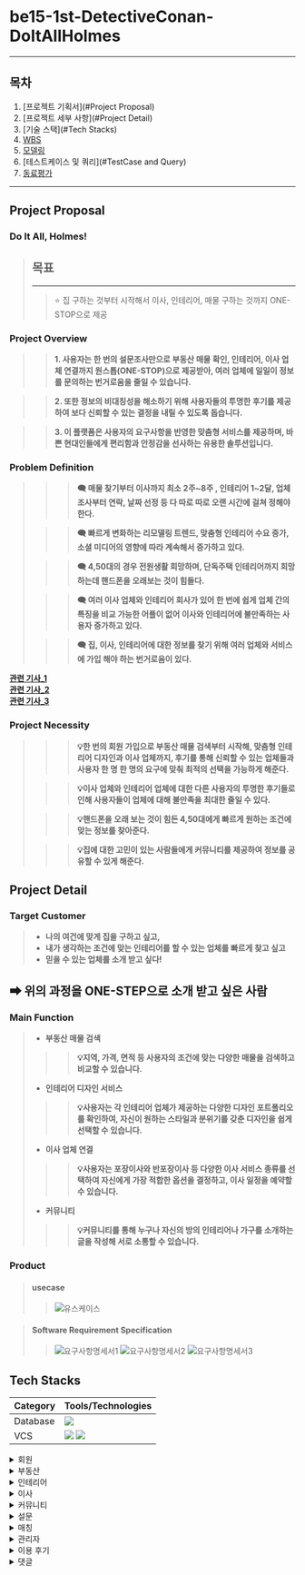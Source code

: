 # be15-1st-DetectiveConan-DoItAllHolmes

---

## 목차
1. [프로젝트 기획서](#Project Proposal)
2. [프로젝트 세부 사항](#Project Detail)
3. [기술 스택](#Tech Stacks)
4. [WBS](#WBS)
5. [모델링](#Modeling)
6. [테스트케이스 및 쿼리](#TestCase and Query)
7. [동료평가](#Feedback)

---
## Project Proposal
### Do It All, Holmes!
> ## 목표
> ---
>> ⭐ 집 구하는 것부터 시작해서 이사, 인테리어, 매물 구하는 것까지 ONE-STOP으로 제공

### Project Overview
>> **1. 사용자는 한 번의 설문조사만으로 부동산 매물 확인, 인테리어, 이사 업체 연결까지 원스톱(ONE-STOP)으로 제공받아, 여러 업체에 일일이 정보를 문의하는 번거로움을 줄일 수 있습니다.**

>> **2. 또한 정보의 비대칭성을 해소하기 위해 사용자들의 투명한 후기를 제공하여 보다 신뢰할 수 있는 결정을 내릴 수 있도록 돕습니다.** 

>> **3. 이 플랫폼은 사용자의 요구사항을 반영한 맞춤형 서비스를 제공하며, 바쁜 현대인들에게 편리함과 안정감을 선사하는 유용한 솔루션입니다.**
### Problem Definition
> 
> >> **🗨 매물 찾기부터 이사까지 최소 2주~8주 , 인테리어 1~2달, 업체 조사부터 연락, 날짜 선정 등 다 따로 따로 오랜 시간에 걸쳐 정해야 한다.**
> 
> >> **🗨 빠르게 변화하는 리모델링 트렌드, 맞춤형 인테리어 수요 증가, 소셜 미디어의 영향에 따라 계속해서 증가하고 있다.**
> 
> >> **🗨 4,50대의 경우 전원생활 희망하며, 단독주택 인테리어까지 희망 하는데 핸드폰을 오래보는 것이 힘들다.**
> 
> >> **🗨 여러 이사 업체와 인테리어 회사가 있어 한 번에 쉽게 업체 간의 특징을 비교 가능한 어플이 없어 이사와 인테리어에 불만족하는 사용자 증가하고 있다.**
> 
> >> **🗨 집, 이사, 인테리어에 대한 정보를 찾기 위해 여러 업체와 서비스에 가입 해야 하는 번거로움이 있다.**


[**관련 기사_1**](http://www.yongdal.pro/board/notice_view.html?n=45)  
[**관련 기사_2**](https://www.jutek.kr/user/selectBbsColumn.do?BBS_NUM=1374&COD03_CODE=c0318&MEN02_NUM=57&pageNum=1)  
[**관련 기사_3**](https://blog.opensurvey.co.kr/article/living-2020-2/)

### Project Necessity
> >> **💡한 번의 회원 가입으로 부동산 매물 검색부터 시작해, 맞춤형 인테리어 디자인과 이사 업체까지,  후기를 통해 신뢰할 수 있는 업체들과 사용자 한 명 한 명의 요구에 맞춰 최적의 선택을 가능하게 해준다.**
> 
> >> **💡이사 업체와 인테리어 업체에 대한 다른 사용자의 투명한 후기들로 인해 사용자들이 업체에 대해 불만족을 최대한 줄일 수 있다.**
> 
> >> **💡핸드폰을 오래 보는 것이 힘든 4,50대에게 빠르게 원하는 조건에 맞는 정보를 찾아준다.**
> 
> >> **💡집에 대한 고민이 있는 사람들에게 커뮤니티를 제공하여 정보를 공유할 수 있게 해준다.**


## Project Detail

### Target Customer
>
>- **나의 여건에 맞게 집을 구하고 싶고,**  
>- **내가 생각하는 조건에 맞는 인테리어를 할 수 있는 업체를 빠르게 찾고 싶고**
>- **믿을 수 있는 업체를 소개 받고 싶다!**
## **➡ 위의 과정을 ONE-STEP으로 소개 받고 싶은 사람**

### Main Function
> - **부동산 매물 검색**
> >> **💡지역, 가격, 면적 등 사용자의 조건에 맞는 다양한 매물을 검색하고 비교할 수 있습니다.**
> - **인테리어 디자인 서비스**
> >> **💡사용자는 각 인테리어 업체가 제공하는 다양한 디자인 포트폴리오를 확인하여, 자신이 원하는 스타일과 분위기를 갖춘 디자인을 쉽게 선택할 수 있습니다.**
> - **이사 업체 연결**
> >> **💡사용자는 포장이사와 반포장이사 등 다양한 이사 서비스 종류를 선택하여 자신에게 가장 적합한 옵션을 결정하고, 이사 일정을 예약할 수 있습니다.**
> - **커뮤니티**
> >> **💡커뮤니티를 통해 누구나 자신의 방의 인테리어나 가구를 소개하는 글을 작성해 서로 소통할 수 있습니다.**

### Product
> #### usecase
>> ![유스케이스](./images/usecase.png)

> #### Software Requirement Specification
>> ![요구사항명세서1](./images/requirement1.png)
>> ![요구사항명세서2](./images/requirement2.png)
>> ![요구사항명세서3](./images/requirement3.png)

## Tech Stacks
| Category | Tools/Technologies |  
|----------|-------------------|
| Database |<img src = "https://img.shields.io/badge/MariaDB-003545?style=for-the-badge&logo=mariadb&logoColor=white" >|
| VCS      |<img src="https://img.shields.io/badge/git-F05032?style=for-the-badge&logo=git&logoColor=white"> <img src="https://img.shields.io/badge/github-181717?style=for-the-badge&logo=github&logoColor=white">

<details>
<summary> 회원</summary>
<div markdown="1">
</div>

<details>
<summary>로그인</summary>
<div markdown="1">

 

</div>
</details>

<details>
<summary>회원가입</summary>
<div markdown="1">

 

</div>
</details>

<details>
<summary>회원 정보 수정</summary>
<div markdown="1">

 

</div>
</details>

<details>
<summary>회원정보찾기</summary>
<div markdown="1">

 

</div>
</details>

<details>
<summary>회원신고</summary>
<div markdown="1">

 

</div>
</details>

<details>
<summary>내가 쓴 이용후기 모아보기</summary>
<div markdown="1">

 

</div>
</details>

<details>
<summary>즐겨찾기 모아보기</summary>
<div markdown="1">

 

</div>
</details>

<details>
<summary>회원탈퇴</summary>
<div markdown="1">

 

</div>
</details>

<details>
<summary>상담 신청 목록 조회</summary>
<div markdown="1">

 

</div>
</details>

<details>
<summary>상담 신청 내용 상세 조회</summary>
<div markdown="1">

 

</div>
</details>
</details>

<details>
<summary> 부동산</summary>
<div markdown="1">
</div>

<details>
<summary>부동산 업체 정보 작성</summary>
<div markdown="1">

 

</div>
</details>

<details>
<summary>부동산 업체 정보 수정</summary>
<div markdown="1">

 

</div>
</details>

<details>
<summary>부동산 업체 정보 삭제</summary>
<div markdown="1">

 ![image](https://github.com/user-attachments/assets/1686772c-0045-445b-9045-38ea832766e4)
![image](https://github.com/user-attachments/assets/145f64d8-9d8c-49a2-b30f-afdfcbe35eba)


</div>
</details>

<details>
<summary>부동산 업체 정보 조회</summary>
<div markdown="1">

 ![image](https://github.com/user-attachments/assets/5784f9b9-bf4b-4b10-89e9-3368dbd03e63)


</div>
</details>

<details>
<summary>부동산 매물 글 작성</summary>
<div markdown="1">

 ![image](https://github.com/user-attachments/assets/d9ddc036-877c-4c82-99a4-f9cc9a11495e)


</div>
</details>

<details>
<summary>부동산 매물 글 수정</summary>
<div markdown="1">

 ![image](https://github.com/user-attachments/assets/25c7a12f-a10f-4354-afb2-16ba3161e964)
 ![image](https://github.com/user-attachments/assets/c42e20e7-337a-4ac4-be72-05bd1b168490)


</div>
</details>

<details>
<summary>부동산 매물 글 조회</summary>
<div markdown="1">

 ![image](https://github.com/user-attachments/assets/fd5f2d51-a587-44ed-bb3d-3c5cd3a0f3ca)


</div>
</details>

<details>
<summary>부동산 매물 글 삭제</summary>
<div markdown="1">

 ![image](https://github.com/user-attachments/assets/ff7d0185-16c3-4397-9b22-cb37c54972a2)
 ![image](https://github.com/user-attachments/assets/df35d5bd-9bce-44f6-971b-afa304108d53)


</div>
</details>

<details>
<summary>부동산 상담 신청 조회</summary>
<div markdown="1">

 ![image](https://github.com/user-attachments/assets/8606b1cf-3a6c-4b68-8743-4644b22cd0bd)


</div>
</details>

<details>
<summary>부동산 상담 신청 작성</summary>
<div markdown="1">

 

</div>
</details>

<details>
<summary>부동산 상담 신청 취소</summary>
<div markdown="1">

 

</div>
</details>

<details>
<summary>부동산 즐겨찾기 기능</summary>
<div markdown="1">

 ![image](https://github.com/user-attachments/assets/c03a9983-f31b-4481-94f7-8cc950d55089)


</div>
</details>

<details>
<summary>부동산 즐겨찾기기 취소</summary>
<div markdown="1">

 ![image](https://github.com/user-attachments/assets/0f78660d-efca-47f4-87ca-32dc3f36265a)
 ![image](https://github.com/user-attachments/assets/ad4bc8ab-e99c-44bf-af22-86346e30c347)


</div>
</details>

<details>
<summary>부동산 작업 단계 수정</summary>
<div markdown="1">

 

</div>
</details>

<details>
<summary>부동산 작업 단계 조회</summary>
<div markdown="1">

 

</div>
</details>
</details>

<details>
<summary> 인테리어</summary>
<div markdown="1">
</div>

<details>
<summary>인테리어 업체 정보 작성</summary>
<div markdown="1">

 

</div>
</details>

<details>
<summary>인테리어 업체 정보 수정</summary>
<div markdown="1">

 

</div>
</details>

<details>
<summary>인테리어 업체 정보 삭제</summary>
<div markdown="1">

 ![image](https://github.com/user-attachments/assets/c3af70ae-4f77-4740-a9f6-9f2190c5237f)


</div>
</details>

<details>
<summary>인테리어 업체 정보 조회</summary>
<div markdown="1">

 ![image](https://github.com/user-attachments/assets/10416c7d-d12a-4e7e-91ff-51471b3166f2)


</div>
</details>

<details>
<summary>인테리어 상담 신청 조회</summary>
<div markdown="1">

 ![image](https://github.com/user-attachments/assets/4fa34bcd-2d1e-4316-92ab-3bc6b94f4fb8)


</div>
</details>

<details>
<summary>인테리어 상담 신청 작성</summary>
<div markdown="1">

 ![image](https://github.com/user-attachments/assets/16dc4576-ba93-4f8a-9daa-2bc0e033088c)


</div>
</details>

<details>
<summary>인테리어 상담 신청 취소</summary>
<div markdown="1">

![image](https://github.com/user-attachments/assets/ed67f352-98f0-4efe-8d39-5b1493b86318)



</div>
</details>

<details>
<summary>인테리어 업체 즐겨찾기 기능</summary>
<div markdown="1">

 ![image](https://github.com/user-attachments/assets/fa3da8c3-601f-4242-902d-ac2b192db3b5)


</div>
</details>

<details>
<summary>인테리어 업체 즐겨찾기 취소</summary>
<div markdown="1">

 ![image](https://github.com/user-attachments/assets/8aae1015-456a-45dd-86e4-8758d6f5641c)


</div>
</details>

<details>
<summary>인테리어 작업 단계 수정</summary>
<div markdown="1">

 ![image](https://github.com/user-attachments/assets/3129df90-5e19-4363-8391-4949563e6598)


</div>
</details>

<details>
<summary>인테리어 작업 단계 조회</summary>
<div markdown="1">

 ![image](https://github.com/user-attachments/assets/2f30e888-91b7-4bbd-a9a7-9775dbadb59c)


</div>
</details>

<details>
<summary>인테리어 게시글 작성</summary>
<div markdown="1">

 ![image](https://github.com/user-attachments/assets/48e557d4-f059-40c4-99cf-f00944be2277)


</div>
</details>

<details>
<summary>인테리어 게시글 수정</summary>
<div markdown="1">

 ![image](https://github.com/user-attachments/assets/689cb9e0-c3b4-49de-ad7d-183a32f6bced)


</div>
</details>

<details>
<summary>인테리어 게시글 삭제</summary>
<div markdown="1">

 ![image](https://github.com/user-attachments/assets/8b9a8e3d-bacb-4ac5-88a0-c06339dc7e71)


</div>
</details>

<details>
<summary>인테리어 게시글 조회</summary>
<div markdown="1">

 ![image](https://github.com/user-attachments/assets/c840e6d2-78fe-4c88-a630-f38938cf4038)


</div>
</details>
</details>

<details>
<summary> 이사</summary>
<div markdown="1">
</div>

<details>
<summary>이사 업체 정보 작성</summary>
<div markdown="1">

 ![image](https://github.com/user-attachments/assets/700962bf-8ca6-483a-9426-b091484f1e6f)


</div>
</details>

<details>
<summary>이사 업체 정보 수정</summary>
<div markdown="1">

 ![image](https://github.com/user-attachments/assets/a9962b2a-f7c4-488a-acef-f6b81d7935d2)


</div>
</details>

<details>
<summary>이사 업체 정보 삭제</summary>
<div markdown="1">

 ![image](https://github.com/user-attachments/assets/9fc2aff8-f070-4bfa-8c2b-e2ab0acdbd86)


</div>
</details>

<details>
<summary>이사 업체 정보 조회</summary>
<div markdown="1">

 ![image](https://github.com/user-attachments/assets/df878800-f8a7-4cf8-b35f-2547e7d9c9aa)


</div>
</details>

<details>
<summary>이사 업체 상담 신청 조회</summary>
<div markdown="1">

 ![image](https://github.com/user-attachments/assets/d2dfa6c0-c04d-436c-a79b-d7eb612527c5)


</div>
</details>

<details>
<summary>이사 업체 상담 신청 작성</summary>
<div markdown="1">

 ![image](https://github.com/user-attachments/assets/2619f775-a34a-46de-a4be-1b7cdb90af9b)


</div>
</details>

<details>
<summary>이사 업체 상담 신청 취소</summary>
<div markdown="1">

 ![image](https://github.com/user-attachments/assets/a728d0fa-448e-4761-b977-0762c746f471)


</div>
</details>

<details>
<summary>이사 업체 즐겨찾기 기능</summary>
<div markdown="1">

 ![image](https://github.com/user-attachments/assets/1ee25f63-3907-4665-9ccf-f5cc831e1186)


</div>
</details>

<details>
<summary>이사 업체 즐겨찾기 취소</summary>
<div markdown="1">

 ![image](https://github.com/user-attachments/assets/550aa413-51be-4b75-92ab-64c72f2fe00f)


</div>
</details>

<details>
<summary>이사 작업 단계 수정</summary>
<div markdown="1">

 ![image](https://github.com/user-attachments/assets/6ed36a64-30cf-4c06-8e6d-7f33ab0d5d90)


</div>
</details>

<details>
<summary>이사 작업 단계 조회</summary>
<div markdown="1">

 ![image](https://github.com/user-attachments/assets/36df0dd0-907e-4f00-9a22-bdd5d7bc4b55)


</div>
</details>

<details>
<summary>이사 업체 게시글 작성</summary>
<div markdown="1">

 ![image](https://github.com/user-attachments/assets/a4ebe0d1-ba30-4e6d-b85b-48fe2ef3b1e4)


</div>
</details>

<details>
<summary>이사 업체 게시글 수정</summary>
<div markdown="1">

 ![image](https://github.com/user-attachments/assets/5901f87c-ebb9-4ca0-bc1b-0283ed515413)


</div>
</details>

<details>
<summary>이사 업체 게시글 삭제</summary>
<div markdown="1">

 ![image](https://github.com/user-attachments/assets/01d226a5-7441-4439-806c-65b2dd1d45e2)


</div>
</details>

<details>
<summary>이사 업체 게시글 조회</summary>
<div markdown="1">

 ![image](https://github.com/user-attachments/assets/e59e5875-e01a-4afa-a5db-d101ec42d03d)


</div>
</details>
</details>



<details>
<summary> 커뮤니티</summary>
<div markdown="1">
</div>

<details>
<summary>게시글 조회</summary>
<div markdown="1">

 ![image](https://github.com/user-attachments/assets/6c4519c8-d761-4472-bb45-c814b501015d)


</div>
</details>

<details>
<summary>게시글 상세 조회</summary>
<div markdown="1">

 ![image](https://github.com/user-attachments/assets/bd598f91-92da-48da-868b-8f1d2c98c6cc)


</div>
</details>


<details>
<summary>게시글 작성</summary>
<div markdown="1">

 ![image](https://github.com/user-attachments/assets/5bcffad0-c6dd-45cd-8040-5f2e990442ea)


</div>
</details>

<details>
<summary>게시글 수정</summary>
<div markdown="1">

 ![image](https://github.com/user-attachments/assets/6cc52218-5004-4ab8-a85a-e64a90bae380)


</div>
</details>

<details>
<summary>게시글 삭제</summary>
<div markdown="1">

 ![image](https://github.com/user-attachments/assets/a303a507-1437-4194-b19f-53ba4a037f6f)


</div>
</details>

<details>
<summary>게시글 좋아요</summary>
<div markdown="1">

 

</div>
</details>

<details>
<summary>게시글 좋아요 취소</summary>
<div markdown="1">

 

</div>
</details>

<details>
<summary>게시글 좋아요 개수</summary>
<div markdown="1">

 

</div>
</details>

<details>
<summary>공지사항 조회</summary>
<div markdown="1">

 

</div>
</details>
</details>

<details>
<summary> 설문</summary>
<div markdown="1">
</div>

<details>
<summary>매물 설문지 작성</summary>
<div markdown="1">

 ![image](https://github.com/user-attachments/assets/37c89db7-2008-48f1-a332-a6ca6d9284ca)


</div>
</details>

<details>
<summary>매물 설문지 수정</summary>
<div markdown="1">

 ![image](https://github.com/user-attachments/assets/be54d8c3-28e5-4517-b9e6-c15bc93581a9)


</div>
</details>

<details>
<summary>매물 설문지 조회</summary>
<div markdown="1">

![image](https://github.com/user-attachments/assets/21ffd527-00a3-46e2-9250-a731dc855f45)
 

</div>
</details>

<details>
<summary>이사 업체 설문지 작성</summary>
<div markdown="1">

 ![image](https://github.com/user-attachments/assets/8431c337-dbd6-4b5e-8343-551c954d6c1e)


</div>
</details>

<details>
<summary>이사 업체 설문지 수정</summary>
<div markdown="1">

![image](https://github.com/user-attachments/assets/c2a8ccc8-c943-41f4-8c3e-12d81a766fd4)


</div>
</details>

<details>
<summary>이사 업체 설문지 조회</summary>
<div markdown="1">

 ![image](https://github.com/user-attachments/assets/1af3486f-525d-44a0-8672-fb99c1b48901)


</div>
</details>


<details>
<summary>인테리어 설문지 작성</summary>
<div markdown="1">

 ![image](https://github.com/user-attachments/assets/a560e394-190c-42d5-a3b5-a79adbb5f441)


</div>
</details>

<details>
<summary>인테리어 설문지 수정</summary>
<div markdown="1">

 ![image](https://github.com/user-attachments/assets/c088cb5f-3404-4352-878f-aaf7803c57e3)


</div>
</details>

<details>
<summary>인테리어 설문지 조회</summary>
<div markdown="1">

 ![image](https://github.com/user-attachments/assets/3730d198-83e0-41da-b8d1-f4affa741d73)


</div>
</details>

</details>

<details>
<summary> 매칭</summary>
<div markdown="1">
</div>

<details>
<summary>매물 매칭</summary>
<div markdown="1">

 

</div>
</details>

<details>
<summary>이사 업체 매칭</summary>
<div markdown="1">

 

</div>
</details>

<details>
<summary>인테리어 업체 매칭</summary>
<div markdown="1">

 

</div>
</details>

</details>

<details>
<summary> 관리자</summary>
<div markdown="1">
</div>

<details>
<summary>회원 정보 조회</summary>
<div markdown="1">

 

</div>
</details>

<details>
<summary>회원 정보 삭제</summary>
<div markdown="1">

 

</div>
</details>

<details>
<summary>사업자 인증 확인</summary>
<div markdown="1">

 

</div>
</details>

<details>
<summary>사업자 정보 조회</summary>
<div markdown="1">

 
</div>
</details>

<details>
<summary>사업자 정보 삭제</summary>
<div markdown="1">

 

</div>
</details>

<details>
<summary>회원 차단</summary>
<div markdown="1">

![image](https://github.com/user-attachments/assets/5f6d7899-a46a-41f7-b90b-a81e667136be)
 

</div>
</details>

<details>
<summary>게시글 삭제</summary>
<div markdown="1">

 

</div>
</details>

<details>
<summary>공지사항 작성</summary>
<div markdown="1">

 ![image](https://github.com/user-attachments/assets/3ee80d6c-63f4-406b-b9dc-d7febdcf2a64)


</div>
</details>

<details>
<summary>공지사항 수정</summary>
<div markdown="1">

 ![image](https://github.com/user-attachments/assets/7da2d454-e544-4d27-8f20-711469707125)


</div>
</details>

<details>
<summary>공지사항 삭제</summary>
<div markdown="1">

 ![image](https://github.com/user-attachments/assets/2576d623-7a3f-488b-b08b-dd5407f25aa0)


</div>
</details>

<details>
<summary>통계데이터 조회</summary>
<div markdown="1">

 

</div>
</details>

<details>
<summary>작업 단계 조회</summary>
<div markdown="1">

 

</div>
</details>
</details>
<details>
<summary> 이용 후기</summary>
<div markdown="1">
</div>

<details>
<summary>이용 후기 작성</summary>
<div markdown="1">

 

</div>
</details>

<details>
<summary>이용 후기 수정</summary>
<div markdown="1">

 

</div>
</details>

<details>
<summary>이용 후기 삭제</summary>
<div markdown="1">

 

</div>
</details>

<details>
<summary>이용 후기 조회</summary>
<div markdown="1">

 

</div>
</details>

<details>
<summary>특정 이용 후기 조회</summary>
<div markdown="1">

 

</div>
</details>

</details>

<details>
<summary> 댓글</summary>
<div markdown="1">
</div>

<details>
<summary>업체 이용후기 댓글 작성</summary>
<div markdown="1">

 

</div>
</details>

<details>
<summary>업체 이용후기 댓글 수정</summary>
<div markdown="1">

 

</div>
</details>

<details>
<summary>업체 이용후기 댓글 삭제</summary>
<div markdown="1">

 

</div>
</details>

<details>
<summary>업체 이용후기 댓글 조회</summary>
<div markdown="1">

 

</div>
</details>

<details>
<summary>커뮤니티 게시글 댓글 작성</summary>
<div markdown="1">

 

</div>
</details>

<details>
<summary>커뮤니티 게시글 댓글 수정</summary>
<div markdown="1">

 

</div>
</details>

<details>
<summary>커뮤니티 게시글 댓글 삭제</summary>
<div markdown="1">

 

</div>
</details>
<details>
<summary>커뮤니티 게시글 댓글 조회</summary>
<div markdown="1">

 

</div>
</details>

<details>
<summary>커뮤니티 게시글 댓글 좋아요</summary>
<div markdown="1">

 

</div>
</details>

<details>
<summary>커뮤니티 게시글 댓글 좋아요 취소</summary>
<div markdown="1">

 

</div>
</details>

<details>
<summary>커뮤니티 게시글 댓글 좋아요 합계</summary>
<div markdown="1">

 

</div>
</details>

<details>
<summary>커뮤니티 게시글 대댓글 작성</summary>
<div markdown="1">

 

</div>
</details>

<details>
<summary>커뮤니티 게시글 대댓글 조회</summary>
<div markdown="1">

 

</div>
</details>

<details>
<summary>커뮤니티 게시글 대댓글 수정</summary>
<div markdown="1">

 

</div>
</details>

<details>
<summary>커뮤니티 게시글 대댓글 삭제</summary>
<div markdown="1">

 

</div>
</details>

<details>
<summary>커뮤니티 게시글 대댓글 좋아요</summary>
<div markdown="1">

 

</div>
</details>

<details>
<summary>커뮤니티 게시글 대댓글 좋아요 취소</summary>
<div markdown="1">

 

</div>
</details>

<details>
<summary>커뮤니티 게시글 대댓글 합계</summary>
<div markdown="1">

 

</div>
</details>

</details>
